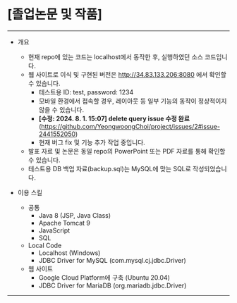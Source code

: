 # [졸업논문 및 작품]
<hr/>

* 개요   
  + 현재 repo에 있는 코드는 localhost에서 동작한 후, 실행하였던 소스 코드입니다.
  + 웹 사이트로 이식 및 구현된 버전은 http://34.83.133.206:8080 에서 확인할 수 있습니다.
    + 테스트용 ID: test, password: 1234
    + 모바일 환경에서 접속할 경우, 레이아웃 등 일부 기능의 동작이 정상적이지 않을 수 있습니다.
    + <b>[수정: 2024. 8. 1. 15:07] delete query issue 수정 완료 </b>(https://github.com/YeongwoongChoi/project/issues/2#issue-2441552050)
    + 현재 버그 fix 및 기능 추가 작업 중입니다.
  + 발표 자료 및 논문은 동일 repo의 PowerPoint 또는 PDF 자료를 통해 확인할 수 있습니다.
  + 테스트용 DB 백업 자료(backup.sql)는 MySQL에 맞는 SQL로 작성되었습니다.

* 이용 스킬
  + 공통
    + Java 8 (JSP, Java Class)
    + Apache Tomcat 9
    + JavaScript
    + SQL
  + Local Code
    + Localhost (Windows) 
    + JDBC Driver for MySQL (com.mysql.cj.jdbc.Driver)
  + 웹 사이트
    + Google Cloud Platform에 구축 (Ubuntu 20.04)
    + JDBC Driver for MariaDB (org.mariadb.jdbc.Driver)
<hr/>
